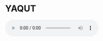 <!DOCTYPE html>
<html lang="en">
<head>
    <meta charset="UTF-8">
    <meta name="viewport" content="width=device-width, initial-scale=1.0">
    <title>YAQUT</title>
</head>
<body>
    <h1>YAQUT</h1>
    <audio autoplay controls>
        <source src="YAQYTS.mp3" type="audio/mpeg">
        Your browser does not support the audio element.
    </audio>
</body>
</html>
